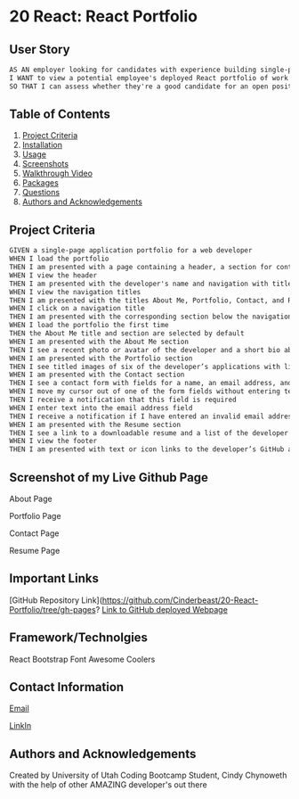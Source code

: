 
# 20 React: React Portfolio


## User Story

```md
AS AN employer looking for candidates with experience building single-page applications
I WANT to view a potential employee's deployed React portfolio of work samples
SO THAT I can assess whether they're a good candidate for an open position
```

## Table of Contents

1. [Project Criteria](#acceptance-criteria)
2. [Installation](#installation)
3. [Usage](#usage)
4. [Screenshots](#screenshots)
5. [Walkthrough Video](#walkthrough-video)
6. [Packages](#packages)
7. [Questions](#questions)
8. [Authors and Acknowledgements](#authors-and-acknowledgements)

## Project Criteria

```md
GIVEN a single-page application portfolio for a web developer
WHEN I load the portfolio
THEN I am presented with a page containing a header, a section for content, and a footer
WHEN I view the header
THEN I am presented with the developer's name and navigation with titles corresponding to different sections of the portfolio
WHEN I view the navigation titles
THEN I am presented with the titles About Me, Portfolio, Contact, and Resume, and the title corresponding to the current section is highlighted
WHEN I click on a navigation title
THEN I am presented with the corresponding section below the navigation without the page reloading and that title is highlighted
WHEN I load the portfolio the first time
THEN the About Me title and section are selected by default
WHEN I am presented with the About Me section
THEN I see a recent photo or avatar of the developer and a short bio about them
WHEN I am presented with the Portfolio section
THEN I see titled images of six of the developer’s applications with links to both the deployed applications and the corresponding GitHub repositories
WHEN I am presented with the Contact section
THEN I see a contact form with fields for a name, an email address, and a message
WHEN I move my cursor out of one of the form fields without entering text
THEN I receive a notification that this field is required
WHEN I enter text into the email address field
THEN I receive a notification if I have entered an invalid email address
WHEN I am presented with the Resume section
THEN I see a link to a downloadable resume and a list of the developer’s proficiencies
WHEN I view the footer
THEN I am presented with text or icon links to the developer’s GitHub and LinkedIn profiles, and their profile on a third platform (Stack Overflow, Twitter)
```

## Screenshot of my Live Github Page

About Page


Portfolio Page


Contact Page


Resume Page



## Important Links 

[GitHub Repository Link](https://github.com/Cinderbeast/20-React-Portfolio/tree/gh-pages?
[Link to GitHub deployed Webpage](https://cinderbeast.github.io/20-React-Portfolio)

## Framework/Technolgies

React
Bootstrap
Font Awesome
Coolers


## Contact Information

[Email](cindychynoweth@hotmail.com)

[LinkIn]()


## Authors and Acknowledgements
Created by University of Utah Coding Bootcamp Student, Cindy Chynoweth with the help of other AMAZING developer's out there

